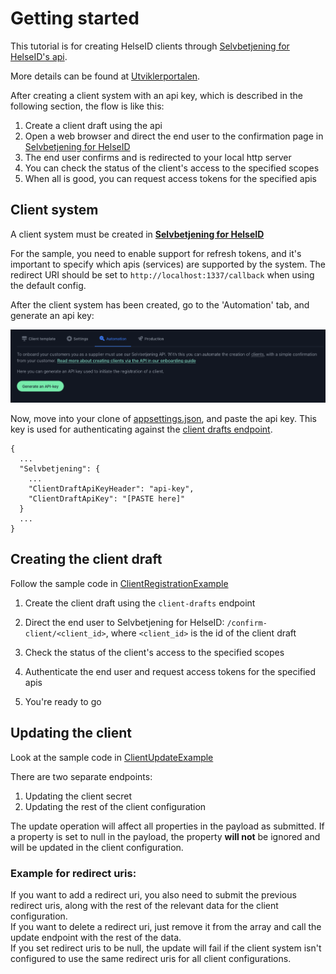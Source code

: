 # Getting started

This tutorial is for creating HelseID clients through [Selvbetjening for HelseID's api](https://api.selvbetjening.test.nhn.no/).

More details can be found at [Utviklerportalen](https://utviklerportal.nhn.no/informasjonstjenester/helseid/tilgang-til-helseid/selvbetjening/docs/client-api/client-api-overviewmd/).

After creating a client system with an api key, which is described in the following section, the flow is like this:

1. Create a client draft using the api
2. Open a web browser and direct the end user to the confirmation page in [Selvbetjening for HelseID](https://selvbetjening.test.nhn.no)
3. The end user confirms and is redirected to your local http server
4. You can check the status of the client's access to the specified scopes
5. When all is good, you can request access tokens for the specified apis

## Client system

A client system must be created in **[Selvbetjening for HelseID ](https://selvbetjening.test.nhn.no/)**

For the sample, you need to enable support for refresh tokens, and it's important to specify which apis (services) are supported by the system. The redirect URI should be set to `http://localhost:1337/callback` when using the default config.

After the client system has been created, go to the 'Automation' tab, and generate an api key:

<img width="1172" alt="screenshot from the automation tab" src="./Docs/images/automatisering-screenshot.png">

Now, move into your clone of [appsettings.json](https://github.com/NorskHelsenett/Selvbetjening.Samples/blob/main/ClientRegistrationExample/appsettings.json), and paste the api key. This key is used for authenticating against the [client drafts endpoint](https://ext.selvbetjening.test.nhn.no).

```
{
  ...
  "Selvbetjening": {
    ...
    "ClientDraftApiKeyHeader": "api-key",
    "ClientDraftApiKey": "[PASTE here]"
  }
  ...
}
```

## Creating the client draft

Follow the sample code in [ClientRegistrationExample](https://github.com/NorskHelsenett/Selvbetjening.Samples/tree/main/ClientRegistrationExample)

1. Create the client draft using the `client-drafts` endpoint
2. Direct the end user to Selvbetjening for HelseID: `/confirm-client/<client_id>`, where `<client_id>` is the id of the client draft

3. Check the status of the client's access to the specified scopes
4. Authenticate the end user and request access tokens for the specified apis
5. You're ready to go

## Updating the client

Look at the sample code in [ClientUpdateExample](https://github.com/NorskHelsenett/Selvbetjening.Samples/tree/main/ClientUpdateExample)

There are two separate endpoints:

1. Updating the client secret
2. Updating the rest of the client configuration

The update operation will affect all properties in the payload as submitted. If a property is set to null in the payload, the property **will not** be ignored and will be updated in the client configuration.

### Example for redirect uris:

If you want to add a redirect uri, you also need to submit the previous redirect uris, along with the rest of the relevant data for the client configuration.  
If you want to delete a redirect uri, just remove it from the array and call the update endpoint with the rest of the data.  
If you set redirect uris to be null, the update will fail if the client system isn't configured to use the same redirect uris for all client configurations.

